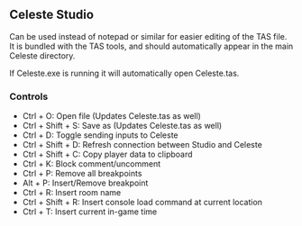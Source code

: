 ## Celeste Studio
Can be used instead of notepad or similar for easier editing of the TAS file. It is bundled with the TAS tools, and should automatically appear in the main Celeste directory.

If Celeste.exe is running it will automatically open Celeste.tas.

### Controls
- Ctrl + O: Open file (Updates Celeste.tas as well)
- Ctrl + Shift + S: Save as (Updates Celeste.tas as well)
- Ctrl + D: Toggle sending inputs to Celeste
- Ctrl + Shift + D: Refresh connection between Studio and Celeste
- Ctrl + Shift + C: Copy player data to clipboard
- Ctrl + K: Block comment/uncomment
- Ctrl + P: Remove all breakpoints
- Alt + P: Insert/Remove breakpoint
- Ctrl + R: Insert room name
- Ctrl + Shift + R: Insert console load command at current location
- Ctrl + T: Insert current in-game time
